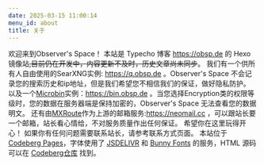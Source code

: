 ```yaml
---
date: 2025-03-15 11:00:14
menu_id: about
title: 关于
---
```

欢迎来到Observer's Space！
本站是 Typecho 博客 https://obsp.de 的 Hexo 镜像站~~,目前仍在开发中，内容更新不及时，历史文章尚未同步~~。
我们有一个供所有人自由使用的SearXNG实例: https://q.obsp.de 。Observer's Space 不会记录您的搜索历史和ip地址，但是我们希望您不相信我们的保证，做好隐私防护。
以及一个[Microbin](https://microbin.eu/)实例：https://bin.obsp.de 。当您选择Encryption类的权限等级时，您的数据在服务器端是保持加密的，Observer's Space 无法查看您的数据明文。
还有由[MXRoute](https://mxroute.com)作为上游的邮箱服务:https://neomail.cc ，可以跟站长要一个邮箱，站长看心情给，不对服务质量作出任何保证。
希望你在这里玩得开心！
如果你有任何问题需要联系站长，请参考联系方式页面。
本站位于 [Codeberg Pages](https://codeberg.page)，字体使用了 [JSDELIVR](https://www.jsdelivr.com/) 和 [Bunny Fonts](https://fonts.bunny.net) 的服务，HTML 源码可以在 [Codeberg仓库](https://codeberg.org/kamiki/obsp) 找到。